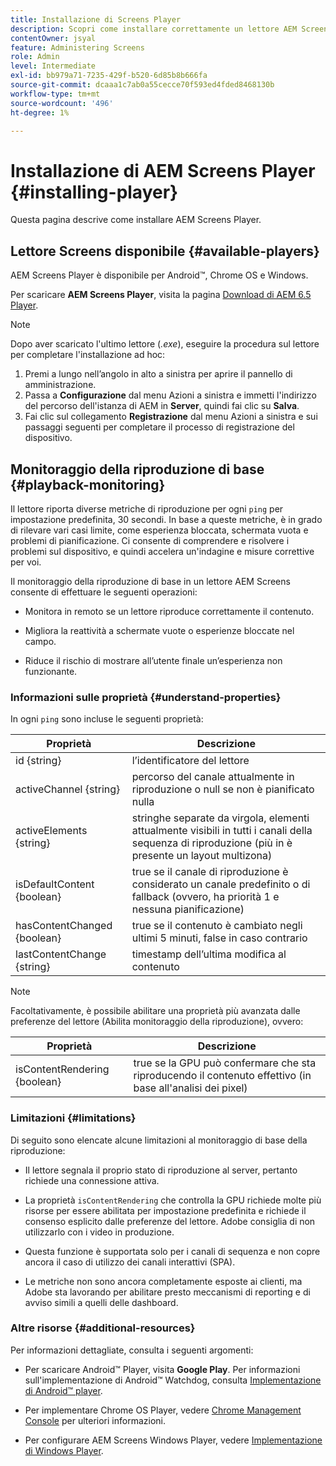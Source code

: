 ```yaml
---
title: Installazione di Screens Player
description: Scopri come installare correttamente un lettore AEM Screens.
contentOwner: jsyal
feature: Administering Screens
role: Admin
level: Intermediate
exl-id: bb979a71-7235-429f-b520-6d85b8b666fa
source-git-commit: dcaaa1c7ab0a55cecce70f593ed4fded8468130b
workflow-type: tm+mt
source-wordcount: '496'
ht-degree: 1%

---
```


# Installazione di AEM Screens Player {#installing-player}

Questa pagina descrive come installare AEM Screens Player.

## Lettore Screens disponibile {#available-players}

AEM Screens Player è disponibile per Android™, Chrome OS e Windows.

Per scaricare **AEM Screens Player**, visita la pagina [Download di AEM 6.5 Player](https://download.macromedia.com/screens/).

>[!NOTE]
>
>Dopo aver scaricato l&#39;ultimo lettore (*.exe*), eseguire la procedura sul lettore per completare l&#39;installazione ad hoc:
>
>1. Premi a lungo nell’angolo in alto a sinistra per aprire il pannello di amministrazione.
>1. Passa a **Configurazione** dal menu Azioni a sinistra e immetti l&#39;indirizzo del percorso dell&#39;istanza di AEM in **Server**, quindi fai clic su **Salva**.
>1. Fai clic sul collegamento **Registrazione** dal menu Azioni a sinistra e sui passaggi seguenti per completare il processo di registrazione del dispositivo.

## Monitoraggio della riproduzione di base {#playback-monitoring}

Il lettore riporta diverse metriche di riproduzione per ogni `ping` per impostazione predefinita, 30 secondi. In base a queste metriche, è in grado di rilevare vari casi limite, come esperienza bloccata, schermata vuota e problemi di pianificazione. Ci consente di comprendere e risolvere i problemi sul dispositivo, e quindi accelera un&#39;indagine e misure correttive per voi.

Il monitoraggio della riproduzione di base in un lettore AEM Screens consente di effettuare le seguenti operazioni:

* Monitora in remoto se un lettore riproduce correttamente il contenuto.

* Migliora la reattività a schermate vuote o esperienze bloccate nel campo.

* Riduce il rischio di mostrare all’utente finale un’esperienza non funzionante.

### Informazioni sulle proprietà {#understand-properties}

In ogni `ping` sono incluse le seguenti proprietà:

| Proprietà | Descrizione |
|---|---|
| id {string} | l’identificatore del lettore |
| activeChannel {string} | percorso del canale attualmente in riproduzione o null se non è pianificato nulla |
| activeElements {string} | stringhe separate da virgola, elementi attualmente visibili in tutti i canali della sequenza di riproduzione (più in è presente un layout multizona) |
| isDefaultContent {boolean} | true se il canale di riproduzione è considerato un canale predefinito o di fallback (ovvero, ha priorità 1 e nessuna pianificazione) |
| hasContentChanged {boolean} | true se il contenuto è cambiato negli ultimi 5 minuti, false in caso contrario |
| lastContentChange {string} | timestamp dell’ultima modifica al contenuto |

>[!NOTE]
>
>Facoltativamente, è possibile abilitare una proprietà più avanzata dalle preferenze del lettore (Abilita monitoraggio della riproduzione), ovvero:
>
>| Proprietà | Descrizione |
>|---|---|
>| isContentRendering {boolean} | true se la GPU può confermare che sta riproducendo il contenuto effettivo (in base all&#39;analisi dei pixel) |

### Limitazioni {#limitations}

Di seguito sono elencate alcune limitazioni al monitoraggio di base della riproduzione:

* Il lettore segnala il proprio stato di riproduzione al server, pertanto richiede una connessione attiva.

* La proprietà `isContentRendering` che controlla la GPU richiede molte più risorse per essere abilitata per impostazione predefinita e richiede il consenso esplicito dalle preferenze del lettore. Adobe consiglia di non utilizzarlo con i video in produzione.

* Questa funzione è supportata solo per i canali di sequenza e non copre ancora il caso di utilizzo dei canali interattivi (SPA).

* Le metriche non sono ancora completamente esposte ai clienti, ma Adobe sta lavorando per abilitare presto meccanismi di reporting e di avviso simili a quelli delle dashboard.

### Altre risorse {#additional-resources}

Per informazioni dettagliate, consulta i seguenti argomenti:

* Per scaricare Android™ Player, visita **Google Play**. Per informazioni sull&#39;implementazione di Android™ Watchdog, consulta [Implementazione di Android™ player](implementing-android-player.md).

* Per implementare Chrome OS Player, vedere [Chrome Management Console](implementing-chrome-os-player.md) per ulteriori informazioni.

* Per configurare AEM Screens Windows Player, vedere [Implementazione di Windows Player](implementing-windows-player.md).
